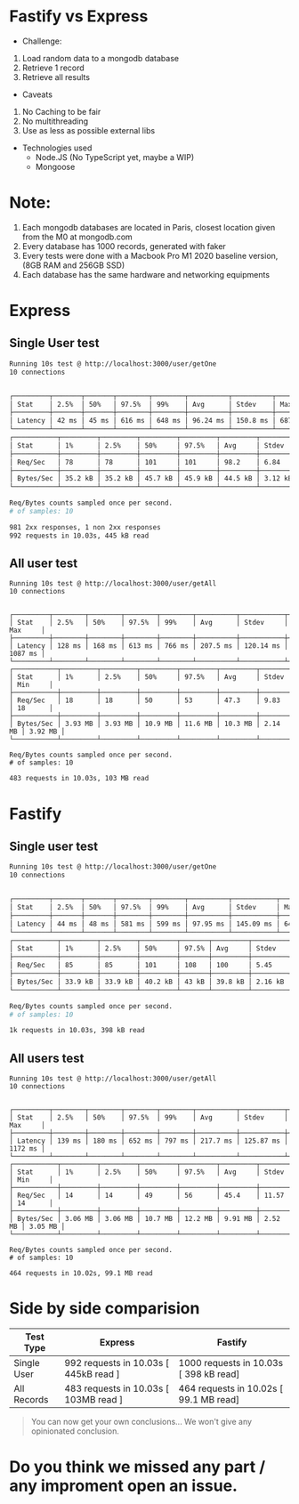 # Fastify vs Express

- Challenge: 

1. Load random data to a mongodb database
2. Retrieve 1 record
3. Retrieve all results

- Caveats

1. No Caching to be fair
2. No multithreading
3. Use as less as possible external libs


- Technologies used
  - Node.JS (No TypeScript yet, maybe a WIP)
  - Mongoose

# Note:
  1. Each mongodb databases are located in Paris, closest location given from the M0 at mongodb.com
  2. Every database has 1000 records, generated with faker
  3. Every tests were done with a Macbook Pro M1 2020 baseline version, (8GB RAM and 256GB SSD)
  4. Each database has the same hardware and networking equipments


# Express 

## Single User test
```bash
Running 10s test @ http://localhost:3000/user/getOne
10 connections


┌─────────┬───────┬───────┬────────┬────────┬──────────┬──────────┬────────┐
│ Stat    │ 2.5%  │ 50%   │ 97.5%  │ 99%    │ Avg      │ Stdev    │ Max    │
├─────────┼───────┼───────┼────────┼────────┼──────────┼──────────┼────────┤
│ Latency │ 42 ms │ 45 ms │ 616 ms │ 648 ms │ 96.24 ms │ 150.8 ms │ 687 ms │
└─────────┴───────┴───────┴────────┴────────┴──────────┴──────────┴────────┘
┌───────────┬─────────┬─────────┬─────────┬─────────┬─────────┬─────────┬─────────┐
│ Stat      │ 1%      │ 2.5%    │ 50%     │ 97.5%   │ Avg     │ Stdev   │ Min     │
├───────────┼─────────┼─────────┼─────────┼─────────┼─────────┼─────────┼─────────┤
│ Req/Sec   │ 78      │ 78      │ 101     │ 101     │ 98.2    │ 6.84    │ 78      │
├───────────┼─────────┼─────────┼─────────┼─────────┼─────────┼─────────┼─────────┤
│ Bytes/Sec │ 35.2 kB │ 35.2 kB │ 45.7 kB │ 45.9 kB │ 44.5 kB │ 3.12 kB │ 35.2 kB │
└───────────┴─────────┴─────────┴─────────┴─────────┴─────────┴─────────┴─────────┘

Req/Bytes counts sampled once per second.
# of samples: 10

981 2xx responses, 1 non 2xx responses
992 requests in 10.03s, 445 kB read
```

## All user test
```
Running 10s test @ http://localhost:3000/user/getAll
10 connections


┌─────────┬────────┬────────┬────────┬────────┬──────────┬───────────┬─────────┐
│ Stat    │ 2.5%   │ 50%    │ 97.5%  │ 99%    │ Avg      │ Stdev     │ Max     │
├─────────┼────────┼────────┼────────┼────────┼──────────┼───────────┼─────────┤
│ Latency │ 128 ms │ 168 ms │ 613 ms │ 766 ms │ 207.5 ms │ 120.14 ms │ 1087 ms │
└─────────┴────────┴────────┴────────┴────────┴──────────┴───────────┴─────────┘
┌───────────┬─────────┬─────────┬─────────┬─────────┬─────────┬─────────┬─────────┐
│ Stat      │ 1%      │ 2.5%    │ 50%     │ 97.5%   │ Avg     │ Stdev   │ Min     │
├───────────┼─────────┼─────────┼─────────┼─────────┼─────────┼─────────┼─────────┤
│ Req/Sec   │ 18      │ 18      │ 50      │ 53      │ 47.3    │ 9.83    │ 18      │
├───────────┼─────────┼─────────┼─────────┼─────────┼─────────┼─────────┼─────────┤
│ Bytes/Sec │ 3.93 MB │ 3.93 MB │ 10.9 MB │ 11.6 MB │ 10.3 MB │ 2.14 MB │ 3.92 MB │
└───────────┴─────────┴─────────┴─────────┴─────────┴─────────┴─────────┴─────────┘

Req/Bytes counts sampled once per second.
# of samples: 10

483 requests in 10.03s, 103 MB read
```

# Fastify
## Single user test

```bash
Running 10s test @ http://localhost:3000/user/getOne
10 connections


┌─────────┬───────┬───────┬────────┬────────┬──────────┬───────────┬────────┐
│ Stat    │ 2.5%  │ 50%   │ 97.5%  │ 99%    │ Avg      │ Stdev     │ Max    │
├─────────┼───────┼───────┼────────┼────────┼──────────┼───────────┼────────┤
│ Latency │ 44 ms │ 48 ms │ 581 ms │ 599 ms │ 97.95 ms │ 145.09 ms │ 643 ms │
└─────────┴───────┴───────┴────────┴────────┴──────────┴───────────┴────────┘
┌───────────┬─────────┬─────────┬─────────┬───────┬─────────┬─────────┬─────────┐
│ Stat      │ 1%      │ 2.5%    │ 50%     │ 97.5% │ Avg     │ Stdev   │ Min     │
├───────────┼─────────┼─────────┼─────────┼───────┼─────────┼─────────┼─────────┤
│ Req/Sec   │ 85      │ 85      │ 101     │ 108   │ 100     │ 5.45    │ 85      │
├───────────┼─────────┼─────────┼─────────┼───────┼─────────┼─────────┼─────────┤
│ Bytes/Sec │ 33.9 kB │ 33.9 kB │ 40.2 kB │ 43 kB │ 39.8 kB │ 2.16 kB │ 33.9 kB │
└───────────┴─────────┴─────────┴─────────┴───────┴─────────┴─────────┴─────────┘

Req/Bytes counts sampled once per second.
# of samples: 10

1k requests in 10.03s, 398 kB read
```
## All users test
```
Running 10s test @ http://localhost:3000/user/getAll
10 connections


┌─────────┬────────┬────────┬────────┬────────┬──────────┬───────────┬─────────┐
│ Stat    │ 2.5%   │ 50%    │ 97.5%  │ 99%    │ Avg      │ Stdev     │ Max     │
├─────────┼────────┼────────┼────────┼────────┼──────────┼───────────┼─────────┤
│ Latency │ 139 ms │ 180 ms │ 652 ms │ 797 ms │ 217.7 ms │ 125.87 ms │ 1172 ms │
└─────────┴────────┴────────┴────────┴────────┴──────────┴───────────┴─────────┘
┌───────────┬─────────┬─────────┬─────────┬─────────┬─────────┬─────────┬─────────┐
│ Stat      │ 1%      │ 2.5%    │ 50%     │ 97.5%   │ Avg     │ Stdev   │ Min     │
├───────────┼─────────┼─────────┼─────────┼─────────┼─────────┼─────────┼─────────┤
│ Req/Sec   │ 14      │ 14      │ 49      │ 56      │ 45.4    │ 11.57   │ 14      │
├───────────┼─────────┼─────────┼─────────┼─────────┼─────────┼─────────┼─────────┤
│ Bytes/Sec │ 3.06 MB │ 3.06 MB │ 10.7 MB │ 12.2 MB │ 9.91 MB │ 2.52 MB │ 3.05 MB │
└───────────┴─────────┴─────────┴─────────┴─────────┴─────────┴─────────┴─────────┘

Req/Bytes counts sampled once per second.
# of samples: 10

464 requests in 10.02s, 99.1 MB read
```

# Side by side comparision

| Test Type   | Express | Fastify |
|-------------|---------|---------|
| Single User | 992 requests in 10.03s [ 445kB read ] | 1000 requests in 10.03s [ 398 kB read]        |
| All Records | 483 requests in 10.03s [ 103MB read ] | 464 requests in 10.02s [ 99.1 MB read]        |


> You can now get your own conclusions... We won't give any opinionated conclusion.

# Do you think we missed any part / any improment open an issue.